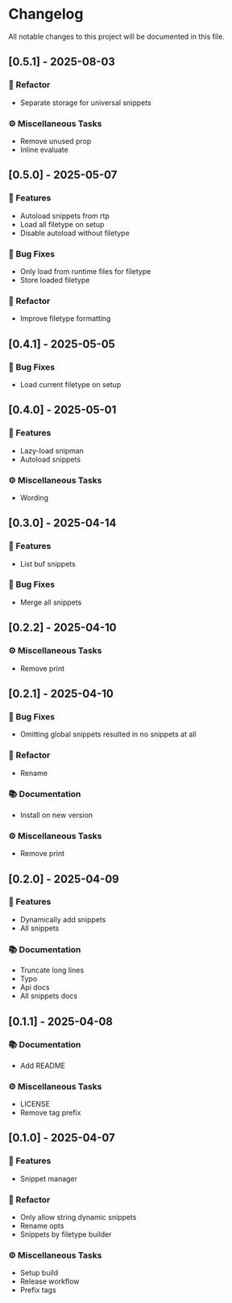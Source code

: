 # Changelog

All notable changes to this project will be documented in this file.

## [0.5.1] - 2025-08-03

### 🚜 Refactor

- Separate storage for universal snippets

### ⚙️ Miscellaneous Tasks

- Remove unused prop
- Inline evaluate

## [0.5.0] - 2025-05-07

### 🚀 Features

- Autoload snippets from rtp
- Load all filetype on setup
- Disable autoload without filetype

### 🐛 Bug Fixes

- Only load from runtime files for filetype
- Store loaded filetype

### 🚜 Refactor

- Improve filetype formatting

## [0.4.1] - 2025-05-05

### 🐛 Bug Fixes

- Load current filetype on setup

## [0.4.0] - 2025-05-01

### 🚀 Features

- Lazy-load snipman
- Autoload snippets

### ⚙️ Miscellaneous Tasks

- Wording

## [0.3.0] - 2025-04-14

### 🚀 Features

- List buf snippets

### 🐛 Bug Fixes

- Merge all snippets

## [0.2.2] - 2025-04-10

### ⚙️ Miscellaneous Tasks

- Remove print

## [0.2.1] - 2025-04-10

### 🐛 Bug Fixes

- Omitting global snippets resulted in no snippets at all

### 🚜 Refactor

- Rename

### 📚 Documentation

- Install on new version

### ⚙️ Miscellaneous Tasks

- Remove print

## [0.2.0] - 2025-04-09

### 🚀 Features

- Dynamically add snippets
- All snippets

### 📚 Documentation

- Truncate long lines
- Typo
- Api docs
- All snippets docs

## [0.1.1] - 2025-04-08

### 📚 Documentation

- Add README

### ⚙️ Miscellaneous Tasks

- LICENSE
- Remove tag prefix

## [0.1.0] - 2025-04-07

### 🚀 Features

- Snippet manager

### 🚜 Refactor

- Only allow string dynamic snippets
- Rename opts
- Snippets by filetype builder

### ⚙️ Miscellaneous Tasks

- Setup build
- Release workflow
- Prefix tags

<!-- generated by git-cliff -->
